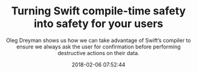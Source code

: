 ---
title: "Turning Swift compile-time safety into safety for your users"
subtitle: "Oleg Dreyman shows us how we can take advantage of Swift’s compiler to ensure we always ask the user for confirmation before performing destructive actions on their data."
tags: ["safety","compile"]
link: "https://medium.com/anysuggestion/turning-swift-compile-time-safety-into-safety-for-your-users-4e49a8a612f3"
date: "2018-02-06 07:52:44"
---
